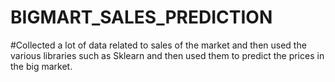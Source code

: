 # BIGMART_SALES_PREDICTION
#Collected a lot of data related to sales of the market and then used the various libraries such as Sklearn and then used them to predict the prices in the big market.
